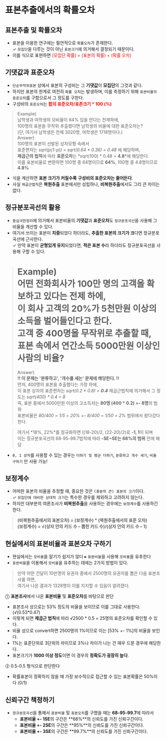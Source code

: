 #  표본추출에서의 확률오차

## 표본추출 및 확률오차
* 표본을 이용한 연구에는 필연적으로 `확률오차`가 존재한다.    
✓ `모집단`을 다루는 것이 아닌 `표본크기`에 의거해서 결정되기 때문이다.
* 이를 식으로 표현하면 <span style = "color:red">(모집단 확률) = (표본의 확률) + (확률 오차)<span>

## 기댓값과 표준오차
* `단순무작위표본` 상에서 표본의 구성비는 그 **기댓값**이 **모집단**의 그것과 같다.
* 하지만 표본의 한계로 여전히 `확률 오차`는 발생하며, 이를 측정하기 위해 `표본비율의 표준오차`를 구함으로서 그 정도를 구한다.
* 구성비의 `표준오차`는 **<span style = "color:red">합의 표준오차/표존크기 * 100 (%)<span>**
> Example)    
> 남학생과 여학생의 모비율이 64% 임을 안다는 전제하에,    
> 100명의 표본을 무작위 추출했다면 남학생의 비율에 대한 표준오차는?    
> (단, 여기서 남학생은 전체 3020명, 여학생은 1718명이다.)     
> Answer)    
> 100명의 표본이 선발된 상자모형 속에서    
> 표준편차는 *sqrt(p(1-p)) = sqrt(0.64 * 0.36) = 0.48* 에 해당하며,    
> **제곱근의 법칙**에 따라 **표준오차**는 *sqrt(100) * 0.48 = __4.8__*에 해당한다.    
> 이를 표본비율로 변환하면 100명 중 64명이므로 **64%**, 100명 중 4.8명이므로 **4.8%**
* 식을 계산하면 **표본 크기가 커질수록** **구성비의 표준오차는 줄어든다**.
* 사실 `제곱근법칙`은 **복원추출** 표본에서만 성립하나, **비복원추출**에서도 그리 큰 차이는 없다.

## 정규분포곡선의 활용
* `중심극한정리`에 의거해서 표본비율의 **기댓값**과 **표준오차**도 `정규분포곡선`을 사용해 그 비율을 계산할 수 있다.
* 여기서 쓰이는 표본이 **치중**되었다 하더라도, **추출한 표본의 크기가 크**다면 정규분포곡선에 근사한다.     
  ✓ 만약 표본이 **균형있게 유지**되었다면, **적은 표본 수**라 하더라도 정규분포곡선을 사용해 구할 수 있다.
> Example)    
> 어떤 전화회사가 100만 명의 고객을 확보하고 있다는 전제 하에,    
> 이 회사 고객의 20%가 5천만원 이상의 소득을 벌어들인다고 한다.    
> 고객 중 400명을 무작위로 추출할 때, 표본 속에서 연간소득 5000만원 이상인 사람의 비율?    
> ==========    
> Answer)    
> **!! 이 문제는 '분류하고', '개수를 세는' 문제에 해당한다. !!**    
> 먼저, 400명의 표본을 추출했다는 가정 하에,    
> 이 표본 상자의 표준편차는 *sqrt(0.2 * 0.8) = __0.4__*
> 제곱근법칙에 의거해서 그 정도는 *sqrt(400) * 0.4  = 8*     
> 즉, 표본 중에서 5000만원 이상의 고소득자는 **80명 (400 * 0.2) +- 8명**의 범위     
> 표본비율은 *80/400 = 1/5 = 20% +- 8/400 = 1/50 = 2%* 범위에서 왔다갔다 한다.

> 여기서 *18%, 22%*를 정규화하면 ((18-20)/2, (22-20)/2)로 **-1, 1**이 되며    
> 이는 정규분포곡선의 68-95-99.7법칙에 따라 **-SE~SE는 68%의 범위** 안에 해당

* `0, 1 상자`를 사용할 수 있는 경우는 `더하기 및 평균 더하기`, `분류하고 개수 세기`, `비율 구하기` 만 사용 가능!

## 보정계수 
* 어떠한 표본의 비율을 추정할 때, 중요한 것은 `(충분히 큰) 표본의 크기`이다.    
  ✓  `모집단에 대비한 상대적 크기`는 특수한 경우를 제외하고 고려하지 않는다.
* 하지만 대부분의 여론조사가 **비복원추출**을 사용하는 경우에는 `보정계수`를 사용하긴 한다.
> **(비복원추출에서의 표본오차) = (보정계수) * (복원추출에서의 표준 오차)**    
> **(보정계수) = √(상자 안의 카드 수 – 뽑힌 카드 수)/(상자 안의 카드 수 – 1)**

## 현실에서의 표본비율과 표본오차 구하기
* 현실에서는 `모비율`을 알기가 쉽지가 않다 ▸ `표본비율`을 사용해 `모비율`을 유추한다
* `표본비율`을 이용해서 `모비율`을 유추하는 데에는 2가지 방법이 있다.
> 만약 어떤 건달이 10만명의 유권자 중에서 2500명의 유권자를 뽑은 다음 표본조사를 하면,    
> 여기서 나온 결과가 1328명이 이를 지지할 수 있음이 알려졌다.

⓵ **표본조사**에서 나온 **표본비율** 및 **표준오차**를 바탕으로 판단
* 표본조사 상으로는 53% 정도의 비율을 보이므로 이를 그대로 사용한다. (√(0.53*0.47)
* 이렇게 되면 **제곱근 법칙**에 따라 √2500 * 0.5 = 25명의 표준오차를 확인할 수 있다.
* 비율 상으로 convert하면 2500명의 1%이므로 이는 [53% +- 1%]의 비율을 보인다.
* 1%는 표준단위로 3단위의 차이므로 3%나 차이가 나는 건 매우 드문 경우에 해당한다.
* 표본크기가 **1000 이상 정도**이면 이 경우의 **정확도가 굉장히 높다**.

⓶ 0.5-0.5 형식으로 판단한다
* 확률표본이 정확하지 않을 때 가장 보수적으로 접근할 수 있는 표본확률은 50%이다 (0/1)

## 신뢰구간 책정하기
* `정규분포곡선`을 통해서 `표본비율` 및 `표본오차`를 구했을 때는 **68-95-99.7**에 따라서
    * **표본비율 +- 1SE**의 구간은 **68%**의 신뢰도를 가진 신뢰구간이다.
    * **표본비율 +- 2SE**의 구간은 **95%**의 신뢰도를 가진 신뢰구간이다.
    * **표본비율 +- 3SE**의 구간은 **99.7%**의 신뢰도를 가진 신뢰구간이다.
    
 